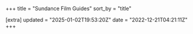 +++
title = "Sundance Film Guides"
sort_by = "title"

[extra]
updated = "2025-01-02T19:53:20Z"
date = "2022-12-21T04:21:11Z"
+++
